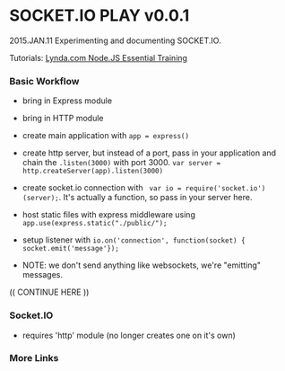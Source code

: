 # SOCKET.IO PLAY v0.0.1
2015.JAN.11
Experimenting and documenting SOCKET.IO.

Tutorials:
[Lynda.com Node.JS Essential Training](http://www.lynda.com/Node-js-tutorials/Creating-WebSockets-Socket-IO/417077/454470-4.html)

### Basic Workflow
- bring in Express module
- bring in HTTP module
- create main application with ```app = express()```
- create http server, but instead of a port, pass in your application and chain the ```.listen(3000)``` with port 3000.
```var server = http.createServer(app).listen(3000)```
- create socket.io connection with ``` var io = require('socket.io')(server);```.  It's actually a function, so pass in your server here.

- host static files with express middleware using ```app.use(express.static("./public/");```
- setup listener with ```io.on('connection', function(socket) { socket.emit('message'});```

- NOTE: we don't send anything like websockets, we're "emitting" messages.

(( CONTINUE HERE ))

### Socket.IO
- requires 'http' module (no longer creates one on it's own)


### More Links

